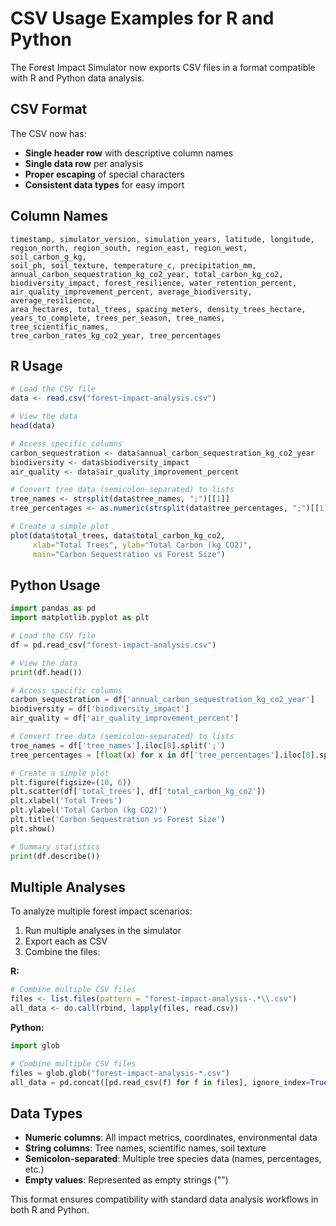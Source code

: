 # CSV Usage Examples for R and Python

The Forest Impact Simulator now exports CSV files in a format compatible with R and Python data analysis.

## CSV Format

The CSV now has:
- **Single header row** with descriptive column names
- **Single data row** per analysis
- **Proper escaping** of special characters
- **Consistent data types** for easy import

## Column Names

```
timestamp, simulator_version, simulation_years, latitude, longitude, 
region_north, region_south, region_east, region_west, soil_carbon_g_kg, 
soil_ph, soil_texture, temperature_c, precipitation_mm, 
annual_carbon_sequestration_kg_co2_year, total_carbon_kg_co2, 
biodiversity_impact, forest_resilience, water_retention_percent, 
air_quality_improvement_percent, average_biodiversity, average_resilience,
area_hectares, total_trees, spacing_meters, density_trees_hectare,
years_to_complete, trees_per_season, tree_names, tree_scientific_names, 
tree_carbon_rates_kg_co2_year, tree_percentages
```

## R Usage

```r
# Load the CSV file
data <- read.csv("forest-impact-analysis.csv")

# View the data
head(data)

# Access specific columns
carbon_sequestration <- data$annual_carbon_sequestration_kg_co2_year
biodiversity <- data$biodiversity_impact
air_quality <- data$air_quality_improvement_percent

# Convert tree data (semicolon-separated) to lists
tree_names <- strsplit(data$tree_names, ";")[[1]]
tree_percentages <- as.numeric(strsplit(data$tree_percentages, ";")[[1]])

# Create a simple plot
plot(data$total_trees, data$total_carbon_kg_co2, 
     xlab="Total Trees", ylab="Total Carbon (kg CO2)",
     main="Carbon Sequestration vs Forest Size")
```

## Python Usage

```python
import pandas as pd
import matplotlib.pyplot as plt

# Load the CSV file
df = pd.read_csv("forest-impact-analysis.csv")

# View the data
print(df.head())

# Access specific columns
carbon_sequestration = df['annual_carbon_sequestration_kg_co2_year']
biodiversity = df['biodiversity_impact']
air_quality = df['air_quality_improvement_percent']

# Convert tree data (semicolon-separated) to lists
tree_names = df['tree_names'].iloc[0].split(';')
tree_percentages = [float(x) for x in df['tree_percentages'].iloc[0].split(';')]

# Create a simple plot
plt.figure(figsize=(10, 6))
plt.scatter(df['total_trees'], df['total_carbon_kg_co2'])
plt.xlabel('Total Trees')
plt.ylabel('Total Carbon (kg CO2)')
plt.title('Carbon Sequestration vs Forest Size')
plt.show()

# Summary statistics
print(df.describe())
```

## Multiple Analyses

To analyze multiple forest impact scenarios:

1. Run multiple analyses in the simulator
2. Export each as CSV
3. Combine the files:

**R:**
```r
# Combine multiple CSV files
files <- list.files(pattern = "forest-impact-analysis-.*\\.csv")
all_data <- do.call(rbind, lapply(files, read.csv))
```

**Python:**
```python
import glob

# Combine multiple CSV files
files = glob.glob("forest-impact-analysis-*.csv")
all_data = pd.concat([pd.read_csv(f) for f in files], ignore_index=True)
```

## Data Types

- **Numeric columns**: All impact metrics, coordinates, environmental data
- **String columns**: Tree names, scientific names, soil texture
- **Semicolon-separated**: Multiple tree species data (names, percentages, etc.)
- **Empty values**: Represented as empty strings ("")

This format ensures compatibility with standard data analysis workflows in both R and Python.

